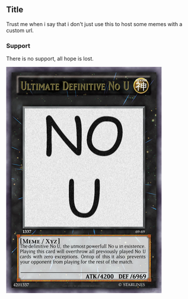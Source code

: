 ## Title

Trust me when i say that i don't just use this to host some memes with a custom url.

### Support

There is no support, all hope is lost.

![](/memes/NoU.png)
